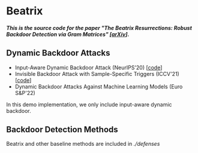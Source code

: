# Beatrix
##### This is the source code for the paper "The *Beatrix* Resurrections: Robust Backdoor Detection via Gram Matrices" [[arXiv](https://arxiv.org/abs/2209.11715v2)].

## Dynamic Backdoor Attacks
- Input-Aware Dynamic Backdoor Attack (NeurIPS'20) [[code](https://github.com/VinAIResearch/input-aware-backdoor-attack-release)]
- Invisible Backdoor Attack with Sample-Specific Triggers (ICCV'21) [[code](https://github.com/yuezunli/ISSBA)]
- Dynamic Backdoor Attacks Against Machine Learning Models (Euro S&P'22)

In this demo implementation, we only include input-aware dynamic backdoor.
## Backdoor Detection Methods
Beatrix and other baseline methods are included in *./defenses*
